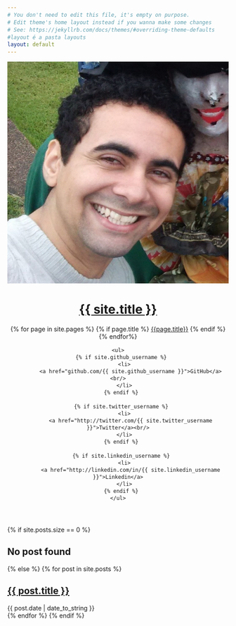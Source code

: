 ```yaml
---
# You don't need to edit this file, it's empty on purpose.
# Edit theme's home layout instead if you wanna make some changes
# See: https://jekyllrb.com/docs/themes/#overriding-theme-defaults
#layout é a pasta layouts
layout: default
---
```


<header class="masthead">
	
  <img src="img/danilo.jpg" class="me">

  <h1 class="masthead-title">
    <a href="{{ site.baseurl }}/">{{ site.title }}</a>
  </h1>
  <nav class="masthead-nav">
	<!-- Lê todas as páginas .md da mesma raiz deste arquivo -->
  	{% for page in site.pages %}
  		{% if page.title %}
  			<a href="{{ page.url }}"> {{page.title}}</a>
  		{% endif %}
  	{% endfor%}
  </nav>

	<ul>
	  {% if site.github_username %}
		<li>
			<a href="github.com/{{ site.github_username }}">GitHub</a><br/>
		</li>
	  {% endif %}

	  {% if site.twitter_username %}
		<li>
			<a href="http://twitter.com/{{ site.twitter_username }}">Twitter</a><br/>
		</li>
	  {% endif %}
	 
	  {% if site.linkedin_username %}
		<li>
			<a href="http://linkedin.com/in/{{ site.linkedin_username }}">Linkedin</a>
		</li>
	  {% endif %}
	</ul>

</header>

<div class="content list">
  	<!-- Lê todas as páginas .markdown da pasta _posts -->
  {% if site.posts.size == 0 %}
    <h2>No post found</h2>
  {% else %}
    {% for post in site.posts %}
      <div class="list-item">
        <h2 class="list-post-title">
          <a href="{{ site.baseurl }}{{ post.url }}">{{ post.title }}</a>
        </h2>
        <div class="list-post-date">
          <time>{{ post.date | date_to_string }}</time>
        </div>
      </div>
    {% endfor %}
  {% endif %}
</div>
